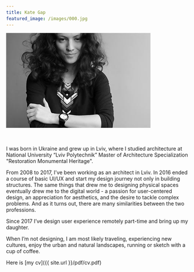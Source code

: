 ```yaml
---
title: Kate Gap
featured_image: /images/000.jpg
---
```


![](/images/000.jpg)

<br>

I was born in Ukraine and grew up in Lviv, where I studied architecture at National University “Lviv Polytechnik” Master of Architecture Specialization "Restoration Monumental Heritage".

From 2008 to 2017, I’ve been working as an architect in Lviv. In 2016 ended a course of basic UI/UX and start my design journey not only in building structures. The same things that drew me to designing physical spaces eventually drew me to the digital world - a passion for user-centered design, an appreciation for aesthetics, and the desire to tackle complex problems. And as it turns out, there are many similarities between the two professions.

Since 2017 I’ve design user experience remotely part-time and bring up my daughter.

When I’m not designing, I am most likely traveling, experiencing new cultures, enjoy the urban and natural landscapes, running or sketch with a cup of coffee.

Here is  [my cv]({{ site.url }}/pdf/cv.pdf)
